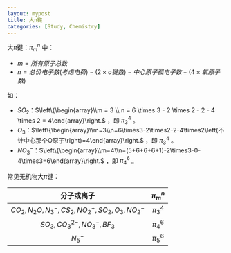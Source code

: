 ```yaml
---
layout: mypost
title: 大π键
categories: [Study, Chemistry]
---
```


大$\pi$键：$\pi_m^n$ 中：

- $m = 所有原子总数$
- $n = 总价电子数\left(考虑电荷\right) - \left( 2 \times \sigma 键数 \right) - 中心原子孤电子数 - \left( 4 \times 氧原子数 \right)$ 

如：

- $SO_2$：$\left\{\begin{array}\\m = 3 \\ n = 6 \times 3 - 2 \times 2 - 2 - 4 \times 2 = 4\end{array}\right.$ ，即 $\pi_3^4$ 。
- $O_3$：$\left\{\begin{array}\\m=3\\n=6\times3-2\times2-2-4\times2\left(不计中心那个O原子\right)=4\end{array}\right.$ ，即 $\pi_3^4$ 。
- $NO_3^-$：$\left\{\begin{array}\\m=4\\n=(5+6+6+6+1)-2\times3-0-4\times3=6\end{array}\right.$ ，即 $\pi_4^6$ 。

常见无机物大$\pi$键：

|                      分子或离子                      | $\pi_m^n$ |
| :--------------------------------------------------: | :-------: |
| $CO_2, N_2O, N_3^-, CS_2, NO_2^+, SO_2, O_3, NO_2^-$ | $\pi_3^4$ |
|           $SO_3, CO_3^{2-}, NO_3^-, BF_3$            | $\pi_4^6$ |
|                       $N_5^-$                        | $\pi_5^6$ |

